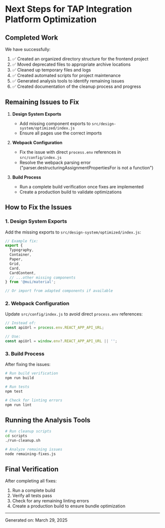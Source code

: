 # Next Steps for TAP Integration Platform Optimization

## Completed Work

We have successfully:

1. ✅ Created an organized directory structure for the frontend project
2. ✅ Moved deprecated files to appropriate archive locations
3. ✅ Cleaned up temporary files and logs
4. ✅ Created automated scripts for project maintenance
5. ✅ Generated analysis tools to identify remaining issues
6. ✅ Created documentation of the cleanup process and progress

## Remaining Issues to Fix

1. **Design System Exports**
   - Add missing component exports to `src/design-system/optimized/index.js`
   - Ensure all pages use the correct imports

2. **Webpack Configuration**
   - Fix the issue with direct `process.env` references in `src/config/index.js`
   - Resolve the webpack parsing error ("parser.destructuringAssignmentPropertiesFor is not a function")

3. **Build Process**
   - Run a complete build verification once fixes are implemented
   - Create a production build to validate optimizations

## How to Fix the Issues

### 1. Design System Exports

Add the missing exports to `src/design-system/optimized/index.js`:

```javascript
// Example fix:
export { 
  Typography, 
  Container, 
  Paper, 
  Grid, 
  Card, 
  CardContent,
  // ...other missing components
} from '@mui/material';

// Or import from adapted components if available
```

### 2. Webpack Configuration

Update `src/config/index.js` to avoid direct `process.env` references:

```javascript
// Instead of:
const apiUrl = process.env.REACT_APP_API_URL;

// Use:
const apiUrl = window.env?.REACT_APP_API_URL || '';
```

### 3. Build Process

After fixing the issues:

```bash
# Run build verification
npm run build

# Run tests
npm test

# Check for linting errors
npm run lint
```

## Running the Analysis Tools

```bash
# Run cleanup scripts
cd scripts
./run-cleanup.sh

# Analyze remaining issues
node remaining-fixes.js
```

## Final Verification

After completing all fixes:

1. Run a complete build
2. Verify all tests pass
3. Check for any remaining linting errors
4. Create a production build to ensure bundle optimization

---

Generated on: March 29, 2025